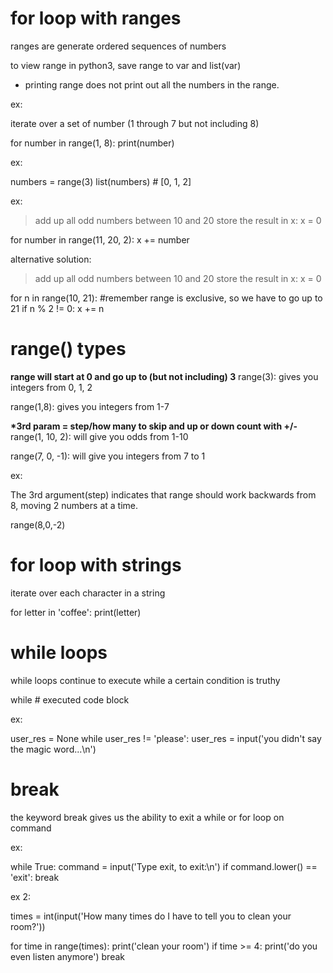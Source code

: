 # for loop with ranges

ranges are generate ordered sequences of numbers

to view range in python3, save range to var and list(var)
- printing range does not print out all the numbers in the range.

ex:

iterate over a set of number (1 through 7 but not including 8)

for number in range(1, 8):
	print(number)

ex:

numbers = range(3)
list(numbers) # [0, 1, 2]

ex:

> add up all odd numbers between 10 and 20
> store the result in x:
x = 0

for number in range(11, 20, 2):
    x += number

alternative solution:

> add up all odd numbers between 10 and 20
> store the result in x:
x = 0

for n in range(10, 21):  #remember range is exclusive, so we have to go up to 21
    if n % 2 != 0:
        x += n

# range() types

__range will start at 0 and go up to (but not including) 3__
range(3): gives you integers from 0, 1, 2

range(1,8): gives you integers from 1-7

__*3rd param = step/how many to skip and up or down count with +/-__
range(1, 10, 2): will give you odds from 1-10

range(7, 0, -1): will give you integers from 7 to 1

ex:

The 3rd argument(step) indicates that range should work backwards from 8, moving 2 numbers at a time.

range(8,0,-2)

# for loop with strings

iterate over each character in a string

for letter in 'coffee':
	print(letter)

# while loops

while loops continue to execute while a certain condition is truthy

while <boolean>
    # executed code block

ex:

user_res = None
while user_res != 'please':
    user_res = input('you didn't say the magic word...\n')

# break

the keyword break gives us the ability to exit a while or for loop on command

ex:

while True:
    command = input('Type exit, to exit:\n')
    if command.lower() == 'exit':
        break

ex 2:

times = int(input('How many times do I have to tell you to clean your room?'))

for time in range(times):
    print('clean your room')
    if time >= 4:
        print('do you even listen anymore')
        break
